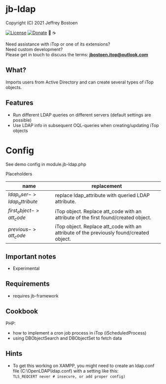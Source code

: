 # jb-ldap
Copyright (C) 2021 Jeffrey Bostoen

[![License](https://img.shields.io/github/license/jbostoen/iTop-custom-extensions)](https://github.com/jbostoen/iTop-custom-extensions/blob/master/license.md)
[![Donate](https://img.shields.io/badge/Donate-PayPal-green.svg)](https://www.paypal.me/jbostoen)
🍻 ☕


Need assistance with iTop or one of its extensions?  
Need custom development?  
Please get in touch to discuss the terms: **jbostoen.itop@outlook.com**

## What?
Imports users from Active Directory and can create several types of iTop objects.

## Features
* Run different LDAP queries on different servers (default settings are possible)
* Use LDAP info in subsequent OQL-queries when creating/updating iTop objects


# Config
See demo config in module.jb-ldap.php

Placeholders

| name                        	| replacement                                                                              	|
| -----------------------------	| -----------------------------------------------------------------------------------------	|
| $ldap_user->ldap_attribute$ 	| replace ldap_attribute with queried LDAP attribute.                                     	|
| $first_object->att_code$    	| iTop object. Replace att_code with an attribute of the first found/created object.       	|
| $previous->att_code$        	| iTop object. Replace att_code with an attribute of the previously found/created object.  	|


## Important notes
* Experimental

## Requirements
* requires jb-framework

## Cookbook

PHP:
* how to implement a cron job process in iTop (iScheduledProcess)
* using DBObjectSearch and DBObjectSet to fetch data

## Hints

* To get this working on XAMPP, you might need to create an ldap.conf file (C:\OpenLDAP\ldap.conf) with a setting like this:  
```TLS_REQCERT never # insecure, or add proper config)```

